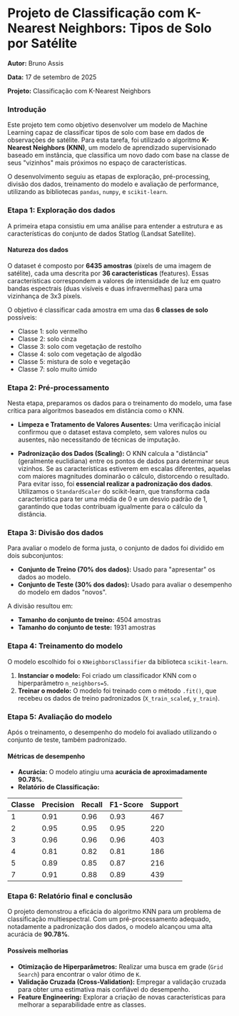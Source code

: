 # Projeto de Classificação com K-Nearest Neighbors: Tipos de Solo por Satélite
**Autor:** Bruno Assis

**Data:** 17 de setembro de 2025

**Projeto:** Classificação com K-Nearest Neighbors

### Introdução
Este projeto tem como objetivo desenvolver um modelo de Machine Learning capaz de classificar tipos de solo com base em dados de observações de satélite. Para esta tarefa, foi utilizado o algoritmo **K-Nearest Neighbors (KNN)**, um modelo de aprendizado supervisionado baseado em instância, que classifica um novo dado com base na classe de seus "vizinhos" mais próximos no espaço de características.

O desenvolvimento seguiu as etapas de exploração, pré-processing, divisão dos dados, treinamento do modelo e avaliação de performance, utilizando as bibliotecas `pandas`, `numpy`, e `scikit-learn`.

### Etapa 1: Exploração dos dados
A primeira etapa consistiu em uma análise para entender a estrutura e as características do conjunto de dados Statlog (Landsat Satellite).

#### Natureza dos dados
O dataset é composto por **6435 amostras** (pixels de uma imagem de satélite), cada uma descrita por **36 características** (features). Essas características correspondem a valores de intensidade de luz em quatro bandas espectrais (duas visíveis e duas infravermelhas) para uma vizinhança de 3x3 pixels.

O objetivo é classificar cada amostra em uma das **6 classes de solo** possíveis:
* Classe 1: solo vermelho
* Classe 2: solo cinza
* Classe 3: solo com vegetação de restolho
* Classe 4: solo com vegetação de algodão
* Classe 5: mistura de solo e vegetação
* Classe 7: solo muito úmido

### Etapa 2: Pré-processamento
Nesta etapa, preparamos os dados para o treinamento do modelo, uma fase crítica para algoritmos baseados em distância como o KNN.

* **Limpeza e Tratamento de Valores Ausentes:** Uma verificação inicial confirmou que o dataset estava completo, sem valores nulos ou ausentes, não necessitando de técnicas de imputação.

* **Padronização dos Dados (Scaling):** O KNN calcula a "distância" (geralmente euclidiana) entre os pontos de dados para determinar seus vizinhos. Se as características estiverem em escalas diferentes, aquelas com maiores magnitudes dominarão o cálculo, distorcendo o resultado. Para evitar isso, foi **essencial realizar a padronização dos dados**. Utilizamos o `StandardScaler` do scikit-learn, que transforma cada característica para ter uma média de 0 e um desvio padrão de 1, garantindo que todas contribuam igualmente para o cálculo da distância.

### Etapa 3: Divisão dos dados
Para avaliar o modelo de forma justa, o conjunto de dados foi dividido em dois subconjuntos:

* **Conjunto de Treino (70% dos dados):** Usado para "apresentar" os dados ao modelo.
* **Conjunto de Teste (30% dos dados):** Usado para avaliar o desempenho do modelo em dados "novos".

A divisão resultou em:
* **Tamanho do conjunto de treino:** 4504 amostras
* **Tamanho do conjunto de teste:** 1931 amostras

### Etapa 4: Treinamento do modelo
O modelo escolhido foi o `KNeighborsClassifier` da biblioteca `scikit-learn`.

1.  **Instanciar o modelo:** Foi criado um classificador KNN com o hiperparâmetro `n_neighbors=5`.
2.  **Treinar o modelo:** O modelo foi treinado com o método `.fit()`, que recebeu os dados de treino padronizados (`X_train_scaled`, `y_train`).

### Etapa 5: Avaliação do modelo
Após o treinamento, o desempenho do modelo foi avaliado utilizando o conjunto de teste, também padronizado.

#### Métricas de desempenho
* **Acurácia:** O modelo atingiu uma **acurácia de aproximadamente 90.78%**.
* **Relatório de Classificação:**

| Classe | Precision | Recall | F1-Score | Support |
| :--- | :--- | :--- | :--- | :--- |
| 1 | 0.91 | 0.96 | 0.93 | 467 |
| 2 | 0.95 | 0.95 | 0.95 | 220 |
| 3 | 0.96 | 0.96 | 0.96 | 403 |
| 4 | 0.81 | 0.82 | 0.81 | 186 |
| 5 | 0.89 | 0.85 | 0.87 | 216 |
| 7 | 0.91 | 0.88 | 0.89 | 439 |

### Etapa 6: Relatório final e conclusão
O projeto demonstrou a eficácia do algoritmo KNN para um problema de classificação multiespectral. Com um pré-processamento adequado, notadamente a padronização dos dados, o modelo alcançou uma alta acurácia de **90.78%**.

#### Possíveis melhorias
* **Otimização de Hiperparâmetros:** Realizar uma busca em grade (`Grid Search`) para encontrar o valor ótimo de `K`.
* **Validação Cruzada (Cross-Validation):** Empregar a validação cruzada para obter uma estimativa mais confiável do desempenho.
* **Feature Engineering:** Explorar a criação de novas características para melhorar a separabilidade entre as classes.